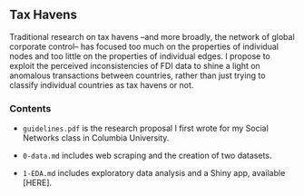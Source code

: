 ## Tax Havens

Traditional research on tax havens –and more broadly, the network of global corporate control– has focused too much on the properties of individual nodes and too little on the properties of individual edges. I propose to exploit the perceived inconsistencies of FDI data to shine a light on anomalous transactions between countries, rather than just trying to classify individual countries as tax havens or not.

### Contents

- `guidelines.pdf` is the research proposal I first wrote for my Social Networks class in Columbia University.

- `0-data.md` includes web scraping and the creation of two datasets.

- `1-EDA.md` includes exploratory data analysis and a Shiny app, available [HERE].